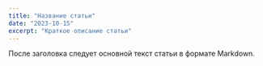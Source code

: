 ```yaml
---
title: "Название статьи"
date: "2023-10-15"
excerpt: "Краткое описание статьи"
---
```

После заголовка следует основной текст статьи в формате Markdown.
